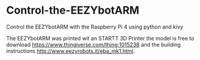 # Control-the-EEZYbotARM
Control the EEZYbotARM with the Raspberry Pi 4 using python and kivy

The EEZYbotARM was printed wit an STARTT 3D Printer the model is free to download https://www.thingiverse.com/thing:1015238 and the building instructions http://www.eezyrobots.it/eba_mk1.html.


